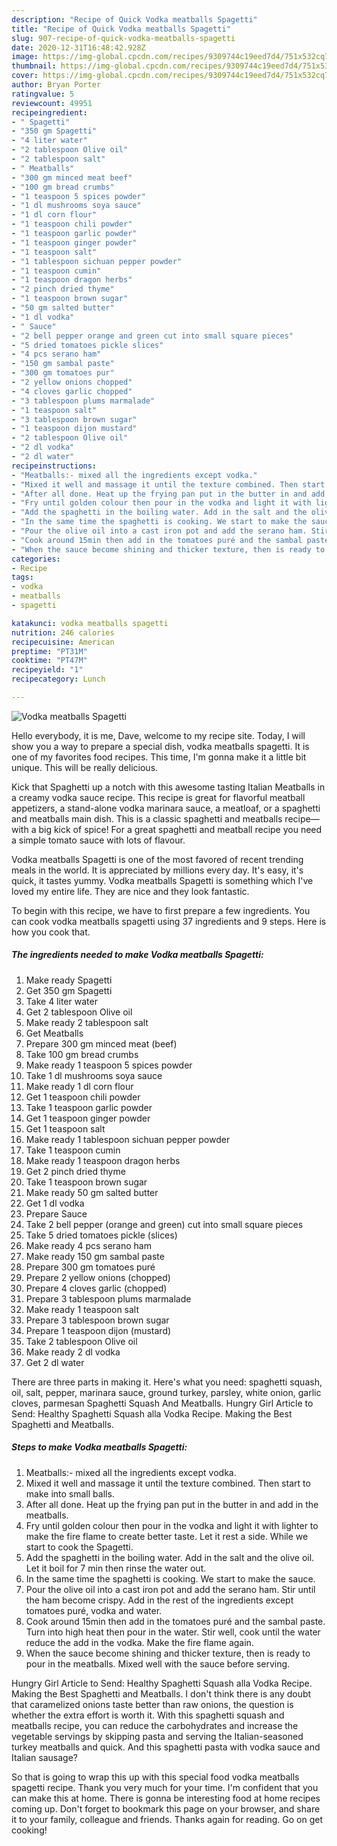 ```yaml
---
description: "Recipe of Quick Vodka meatballs Spagetti"
title: "Recipe of Quick Vodka meatballs Spagetti"
slug: 907-recipe-of-quick-vodka-meatballs-spagetti
date: 2020-12-31T16:48:42.928Z
image: https://img-global.cpcdn.com/recipes/9309744c19eed7d4/751x532cq70/vodka-meatballs-spagetti-recipe-main-photo.jpg
thumbnail: https://img-global.cpcdn.com/recipes/9309744c19eed7d4/751x532cq70/vodka-meatballs-spagetti-recipe-main-photo.jpg
cover: https://img-global.cpcdn.com/recipes/9309744c19eed7d4/751x532cq70/vodka-meatballs-spagetti-recipe-main-photo.jpg
author: Bryan Porter
ratingvalue: 5
reviewcount: 49951
recipeingredient:
- " Spagetti"
- "350 gm Spagetti"
- "4 liter water"
- "2 tablespoon Olive oil"
- "2 tablespoon salt"
- " Meatballs"
- "300 gm minced meat beef"
- "100 gm bread crumbs"
- "1 teaspoon 5 spices powder"
- "1 dl mushrooms soya sauce"
- "1 dl corn flour"
- "1 teaspoon chili powder"
- "1 teaspoon garlic powder"
- "1 teaspoon ginger powder"
- "1 teaspoon salt"
- "1 tablespoon sichuan pepper powder"
- "1 teaspoon cumin"
- "1 teaspoon dragon herbs"
- "2 pinch dried thyme"
- "1 teaspoon brown sugar"
- "50 gm salted butter"
- "1 dl vodka"
- " Sauce"
- "2 bell pepper orange and green cut into small square pieces"
- "5 dried tomatoes pickle slices"
- "4 pcs serano ham"
- "150 gm sambal paste"
- "300 gm tomatoes pur"
- "2 yellow onions chopped"
- "4 cloves garlic chopped"
- "3 tablespoon plums marmalade"
- "1 teaspoon salt"
- "3 tablespoon brown sugar"
- "1 teaspoon dijon mustard"
- "2 tablespoon Olive oil"
- "2 dl vodka"
- "2 dl water"
recipeinstructions:
- "Meatballs:- mixed all the ingredients except vodka."
- "Mixed it well and massage it until the texture combined. Then start to make into small balls."
- "After all done. Heat up the frying pan put in the butter in and add in the meatballs."
- "Fry until golden colour then pour in the vodka and light it with lighter to make the fire flame to create better taste. Let it rest a side. While we start to cook the Spagetti."
- "Add the spaghetti in the boiling water. Add in the salt and the olive oil. Let it boil for 7 min then rinse the water out."
- "In the same time the spaghetti is cooking. We start to make the sauce."
- "Pour the olive oil into a cast iron pot and add the serano ham. Stir until the ham become crispy. Add in the rest of the ingredients except tomatoes puré, vodka and water."
- "Cook around 15min then add in the tomatoes puré and the sambal paste. Turn into high heat then pour in the water. Stir well, cook until the water reduce the add in the vodka. Make the fire flame again."
- "When the sauce become shining and thicker texture, then is ready to pour in the meatballs. Mixed well with the sauce before serving."
categories:
- Recipe
tags:
- vodka
- meatballs
- spagetti

katakunci: vodka meatballs spagetti 
nutrition: 246 calories
recipecuisine: American
preptime: "PT31M"
cooktime: "PT47M"
recipeyield: "1"
recipecategory: Lunch

---
```



![Vodka meatballs Spagetti](https://img-global.cpcdn.com/recipes/9309744c19eed7d4/751x532cq70/vodka-meatballs-spagetti-recipe-main-photo.jpg)

Hello everybody, it is me, Dave, welcome to my recipe site. Today, I will show you a way to prepare a special dish, vodka meatballs spagetti. It is one of my favorites food recipes. This time, I'm gonna make it a little bit unique. This will be really delicious.

Kick that Spaghetti up a notch with this awesome tasting Italian Meatballs in a creamy vodka sauce recipe. This recipe is great for flavorful meatball appetizers, a stand-alone vodka marinara sauce, a meatloaf, or a spaghetti and meatballs main dish. This is a classic spaghetti and meatballs recipe—with a big kick of spice! For a great spaghetti and meatball recipe you need a simple tomato sauce with lots of flavour.

Vodka meatballs Spagetti is one of the most favored of recent trending meals in the world. It is appreciated by millions every day. It's easy, it's quick, it tastes yummy. Vodka meatballs Spagetti is something which I've loved my entire life. They are nice and they look fantastic.


To begin with this recipe, we have to first prepare a few ingredients. You can cook vodka meatballs spagetti using 37 ingredients and 9 steps. Here is how you cook that.

<!--inarticleads1-->

##### The ingredients needed to make Vodka meatballs Spagetti:

1. Make ready  Spagetti
1. Get 350 gm Spagetti
1. Take 4 liter water
1. Get 2 tablespoon Olive oil
1. Make ready 2 tablespoon salt
1. Get  Meatballs
1. Prepare 300 gm minced meat (beef)
1. Take 100 gm bread crumbs
1. Make ready 1 teaspoon 5 spices powder
1. Take 1 dl mushrooms soya sauce
1. Make ready 1 dl corn flour
1. Get 1 teaspoon chili powder
1. Take 1 teaspoon garlic powder
1. Get 1 teaspoon ginger powder
1. Get 1 teaspoon salt
1. Make ready 1 tablespoon sichuan pepper powder
1. Take 1 teaspoon cumin
1. Make ready 1 teaspoon dragon herbs
1. Get 2 pinch dried thyme
1. Take 1 teaspoon brown sugar
1. Make ready 50 gm salted butter
1. Get 1 dl vodka
1. Prepare  Sauce
1. Take 2 bell pepper (orange and green) cut into small square pieces
1. Take 5 dried tomatoes pickle (slices)
1. Make ready 4 pcs serano ham
1. Make ready 150 gm sambal paste
1. Prepare 300 gm tomatoes puré
1. Prepare 2 yellow onions (chopped)
1. Prepare 4 cloves garlic (chopped)
1. Prepare 3 tablespoon plums marmalade
1. Make ready 1 teaspoon salt
1. Prepare 3 tablespoon brown sugar
1. Prepare 1 teaspoon dijon (mustard)
1. Take 2 tablespoon Olive oil
1. Make ready 2 dl vodka
1. Get 2 dl water


There are three parts in making it. Here&#39;s what you need: spaghetti squash, oil, salt, pepper, marinara sauce, ground turkey, parsley, white onion, garlic cloves, parmesan Spaghetti Squash And Meatballs. Hungry Girl Article to Send: Healthy Spaghetti Squash alla Vodka Recipe. Making the Best Spaghetti and Meatballs. 

<!--inarticleads2-->

##### Steps to make Vodka meatballs Spagetti:

1. Meatballs:- mixed all the ingredients except vodka.
1. Mixed it well and massage it until the texture combined. Then start to make into small balls.
1. After all done. Heat up the frying pan put in the butter in and add in the meatballs.
1. Fry until golden colour then pour in the vodka and light it with lighter to make the fire flame to create better taste. Let it rest a side. While we start to cook the Spagetti.
1. Add the spaghetti in the boiling water. Add in the salt and the olive oil. Let it boil for 7 min then rinse the water out.
1. In the same time the spaghetti is cooking. We start to make the sauce.
1. Pour the olive oil into a cast iron pot and add the serano ham. Stir until the ham become crispy. Add in the rest of the ingredients except tomatoes puré, vodka and water.
1. Cook around 15min then add in the tomatoes puré and the sambal paste. Turn into high heat then pour in the water. Stir well, cook until the water reduce the add in the vodka. Make the fire flame again.
1. When the sauce become shining and thicker texture, then is ready to pour in the meatballs. Mixed well with the sauce before serving.


Hungry Girl Article to Send: Healthy Spaghetti Squash alla Vodka Recipe. Making the Best Spaghetti and Meatballs. I don&#39;t think there is any doubt that caramelized onions taste better than raw onions, the question is whether the extra effort is worth it. With this spaghetti squash and meatballs recipe, you can reduce the carbohydrates and increase the vegetable servings by skipping pasta and serving the Italian-seasoned turkey meatballs and quick. And this spaghetti pasta with vodka sauce and Italian sausage? 

So that is going to wrap this up with this special food vodka meatballs spagetti recipe. Thank you very much for your time. I'm confident that you can make this at home. There is gonna be interesting food at home recipes coming up. Don't forget to bookmark this page on your browser, and share it to your family, colleague and friends. Thanks again for reading. Go on get cooking!
